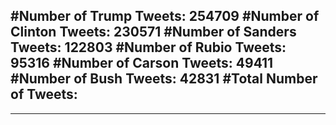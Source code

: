 #Number of Trump Tweets: 254709
#Number of Clinton Tweets: 230571
#Number of Sanders Tweets: 122803
#Number of Rubio Tweets: 95316
#Number of Carson Tweets: 49411
#Number of Bush Tweets: 42831
#Total Number of Tweets:  
---
---

